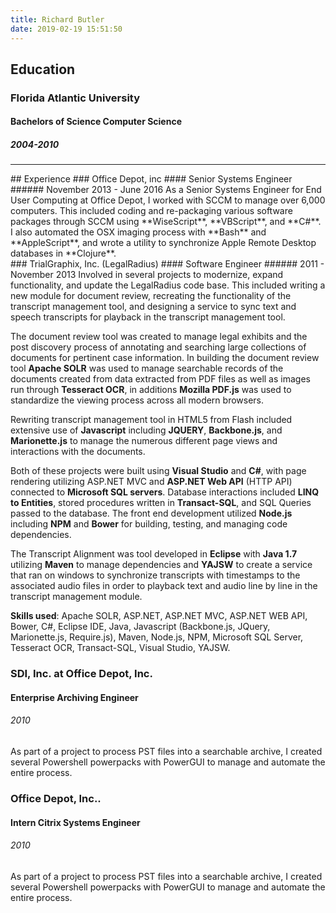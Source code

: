 ```yaml
---
title: Richard Butler
date: 2019-02-19 15:51:50
---
```

## Education
### Florida Atlantic University
#### Bachelors of Science Computer Science
##### 2004-2010
<hr/>
## Experience 
### Office Depot, inc
#### Senior Systems Engineer
###### November 2013 -  June 2016
As a Senior Systems Engineer for End User Computing at Office Depot, I worked with SCCM to manage over 6,000 computers. This included coding and re-packaging various software packages through SCCM using **WiseScript**, **VBScript**, and **C#**. I also automated the OSX imaging process with **Bash** and **AppleScript**, and wrote a utility to synchronize Apple Remote Desktop databases in **Clojure**.
<br/>
### TrialGraphix, Inc. (LegalRadius)
#### Software Engineer
###### 2011 - November 2013
Involved in several projects to modernize, expand functionality, and update the LegalRadius code base. This included writing a new module for document review, recreating the functionality of the transcript management tool, and designing a service to sync text and speech transcripts for playback in the transcript management tool.

The document review tool was created to manage legal exhibits and the post discovery process of annotating and searching large collections of documents for pertinent case information. In building the document review tool **Apache SOLR** was used to manage searchable records of the documents created from data extracted from PDF files as well as images run through **Tesseract OCR**, in additions **Mozilla PDF.js** was used to standardize the viewing process across all modern browsers.

Rewriting transcript management tool in HTML5 from Flash included extensive use of **Javascript** including **JQUERY**, **Backbone.js**, and **Marionette.js** to manage the numerous different page views and interactions with the documents.

Both of these projects were built using **Visual Studio** and **C#**, with page rendering utilizing ASP.NET MVC and **ASP.NET Web API** (HTTP API) connected to **Microsoft SQL servers**. Database interactions included **LINQ to Entities**, stored procedures written in **Transact-SQL**, and SQL Queries passed to the database. The front end development utilized **Node.js** including **NPM** and **Bower** for building, testing, and managing code dependencies.

The Transcript Alignment was tool developed in **Eclipse** with **Java 1.7** utilizing **Maven** to manage dependencies and **YAJSW** to create a service that ran on windows to synchronize transcripts with timestamps to the associated audio files in order to playback text and audio line by line in the transcript management module.

**Skills used**: Apache SOLR, ASP.NET, ASP.NET MVC, ASP.NET WEB API, Bower, C#, Eclipse IDE, Java, Javascript (Backbone.js, JQuery, Marionette.js, Require.js), Maven, Node.js, NPM, Microsoft SQL Server, Tesseract OCR, Transact-SQL, Visual Studio, YAJSW.
<br/>
### SDI, Inc. at Office Depot, Inc.
#### Enterprise Archiving Engineer
###### 2010
As part of a project to process PST files into a searchable archive, I created several Powershell powerpacks with PowerGUI to manage and automate the entire process.
<br/>
### Office Depot, Inc..
#### Intern Citrix Systems Engineer
###### 2010
As part of a project to process PST files into a searchable archive, I created several Powershell powerpacks with PowerGUI to manage and automate the entire process.